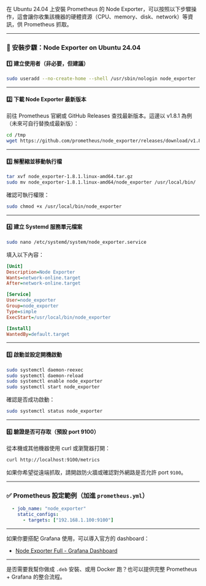 在 Ubuntu 24.04 上安裝 Prometheus 的 Node Exporter，可以按照以下步驟操作，這會讓你收集該機器的硬體資源（CPU、memory、disk、network）等資訊，供 Prometheus 抓取。

---

### 🧾 安裝步驟：Node Exporter on Ubuntu 24.04

#### 1️⃣ 建立使用者（非必要，但建議）

```bash
sudo useradd --no-create-home --shell /usr/sbin/nologin node_exporter
```

---

#### 2️⃣ 下載 Node Exporter 最新版本

前往 Prometheus 官網或 GitHub Releases 查找最新版本。這邊以 v1.8.1 為例（未來可自行替換成最新版）：

```bash
cd /tmp
wget https://github.com/prometheus/node_exporter/releases/download/v1.8.1/node_exporter-1.8.1.linux-amd64.tar.gz
```

---

#### 3️⃣ 解壓縮並移動執行檔

```bash
tar xvf node_exporter-1.8.1.linux-amd64.tar.gz
sudo mv node_exporter-1.8.1.linux-amd64/node_exporter /usr/local/bin/
```

確認可執行權限：

```bash
sudo chmod +x /usr/local/bin/node_exporter
```

---

#### 4️⃣ 建立 Systemd 服務單元檔案

```bash
sudo nano /etc/systemd/system/node_exporter.service
```

填入以下內容：

```ini
[Unit]
Description=Node Exporter
Wants=network-online.target
After=network-online.target

[Service]
User=node_exporter
Group=node_exporter
Type=simple
ExecStart=/usr/local/bin/node_exporter

[Install]
WantedBy=default.target
```

---

#### 5️⃣ 啟動並設定開機啟動

```bash
sudo systemctl daemon-reexec
sudo systemctl daemon-reload
sudo systemctl enable node_exporter
sudo systemctl start node_exporter
```

確認是否成功啟動：

```bash
sudo systemctl status node_exporter
```

---

#### 6️⃣ 驗證是否可存取（預設 port 9100）

從本機或其他機器使用 curl 或瀏覽器打開：

```bash
curl http://localhost:9100/metrics
```

如果你希望從遠端抓取，請開啟防火牆或確認對外網路是否允許 port `9100`。

---

### ✅ Prometheus 設定範例（加進 `prometheus.yml`）

```yaml
  - job_name: "node_exporter"
    static_configs:
      - targets: ["192.168.1.100:9100"]
```

---

如果你要搭配 Grafana 使用，可以導入官方的 dashboard：

* [Node Exporter Full - Grafana Dashboard](https://grafana.com/grafana/dashboards/1860-node-exporter-full/)

---

是否需要我幫你做成 `.deb` 安裝、或用 Docker 跑？也可以提供完整 Prometheus + Grafana 的整合流程。
